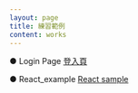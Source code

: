 ```yaml
---
layout: page
title: 練習範例
content: works
---
```

● Login Page <a target="_blank" href="https://sherry955.github.io/project">登入頁</a>

● React_example <a target="_blank" href="https://sherry955.github.io/react_work">React sample</a>

